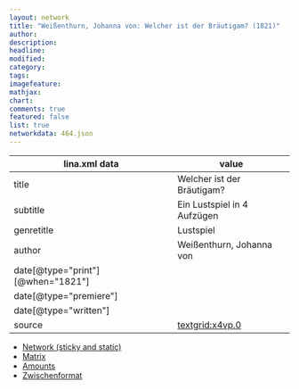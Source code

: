 ```yaml
---
layout: network
title: "Weißenthurn, Johanna von: Welcher ist der Bräutigam? (1821)"
author:
description:
headline:
modified:
category:
tags:
imagefeature: 
mathjax: 
chart: 
comments: true
featured: false
list: true
networkdata: 464.json
---
```

lina.xml data  | value
------------- | -------------
title|Welcher ist der Bräutigam?
subtitle|Ein Lustspiel in 4 Aufzügen
genretitle|Lustspiel
author|Weißenthurn, Johanna von
date[@type="print"][@when="1821"]|
date[@type="premiere"]|
date[@type="written"]|
source|[textgrid:x4vp.0](https://textgridlab.org/1.0/tgcrud-public/rest/textgrid:x4vp.0/data)



* [Network (sticky and static)](/network464)
* [Matrix](/matrix464)
* [Amounts](/amounts464)
* [Zwischenformat](/lina464 )

